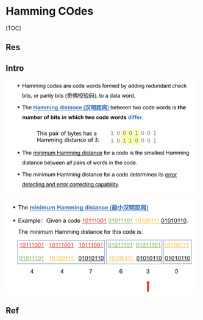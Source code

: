 # Hamming COdes

[TOC]



## Res


## Intro
![](../../../../../../Assets/Pics/Screenshot%202023-06-24%20at%2010.15.03%20PM.png)

![](../../../../../../Assets/Pics/Screenshot%202023-06-24%20at%2010.15.15%20PM.png)



## Ref
[👍 汉明码——计算机网络——全网最通俗的讲解]: https://blog.csdn.net/qq_19782019/article/details/87452394

[Hamming Distance (汉明距离)]: https://blog.csdn.net/chouisbo/article/details/54906909

[最小汉明码距和数据编码的纠错能力的关系]: https://blog.csdn.net/weixin_45783996/article/details/116203267

[汉明距离及其高效计算方式]: https://www.jianshu.com/p/52f9317ca0a6

